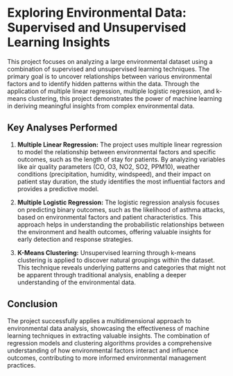 # Exploring Environmental Data: Supervised and Unsupervised Learning Insights

This project focuses on analyzing a large environmental dataset using a combination of supervised and unsupervised learning techniques. The primary goal is to uncover relationships between various environmental factors and to identify hidden patterns within the data. Through the application of multiple linear regression, multiple logistic regression, and k-means clustering, this project demonstrates the power of machine learning in deriving meaningful insights from complex environmental data.

## Key Analyses Performed

1. **Multiple Linear Regression:** The project uses multiple linear regression to model the relationship between environmental factors and specific outcomes, such as the length of stay for patients. By analyzing variables like air quality parameters (CO, O3, NO2, SO2, PPM10), weather conditions (precipitation, humidity, windspeed), and their impact on patient stay duration, the study identifies the most influential factors and provides a predictive model.

2. **Multiple Logistic Regression:** The logistic regression analysis focuses on predicting binary outcomes, such as the likelihood of asthma attacks, based on environmental factors and patient characteristics. This approach helps in understanding the probabilistic relationships between the environment and health outcomes, offering valuable insights for early detection and response strategies.

3. **K-Means Clustering:** Unsupervised learning through k-means clustering is applied to discover natural groupings within the dataset. This technique reveals underlying patterns and categories that might not be apparent through traditional analysis, enabling a deeper understanding of the environmental data.

## Conclusion
The project successfully applies a multidimensional approach to environmental data analysis, showcasing the effectiveness of machine learning techniques in extracting valuable insights. The combination of regression models and clustering algorithms provides a comprehensive understanding of how environmental factors interact and influence outcomes, contributing to more informed environmental management practices.
